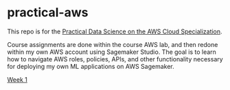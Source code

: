 # practical-aws
This repo is for the [Practical Data Science on the AWS Cloud Specialization](https://www.coursera.org/specializations/practical-data-science).

Course assignments are done within the course AWS lab, and then redone within my own AWS account using Sagemaker Studio. The goal is to learn how to navigate AWS roles, policies, APIs, and other functionality necessary for deploying my own ML applications on AWS Sagemaker.

[Week 1](https://github.com/curtpond/practical-aws/tree/main/nb/week1)

